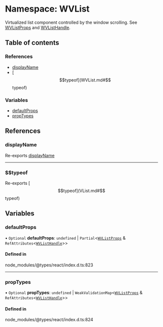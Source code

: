 # Namespace: WVList

Virtualized list component controlled by the window scrolling. See [WVListProps](../interfaces/WVListProps.md) and [WVListHandle](../interfaces/WVListHandle.md).

## Table of contents

### References

- [displayName](WVList.md#displayname)
- [$$typeof](WVList.md#$$typeof)

### Variables

- [defaultProps](WVList.md#defaultprops)
- [propTypes](WVList.md#proptypes)

## References

### displayName

Re-exports [displayName](VList.md#displayname)

___

### $$typeof

Re-exports [$$typeof](VList.md#$$typeof)

## Variables

### defaultProps

• `Optional` **defaultProps**: `undefined` \| `Partial`\<[`WVListProps`](../interfaces/WVListProps.md) & `RefAttributes`\<[`WVListHandle`](../interfaces/WVListHandle.md)\>\>

#### Defined in

node_modules/@types/react/index.d.ts:823

___

### propTypes

• `Optional` **propTypes**: `undefined` \| `WeakValidationMap`\<[`WVListProps`](../interfaces/WVListProps.md) & `RefAttributes`\<[`WVListHandle`](../interfaces/WVListHandle.md)\>\>

#### Defined in

node_modules/@types/react/index.d.ts:824

